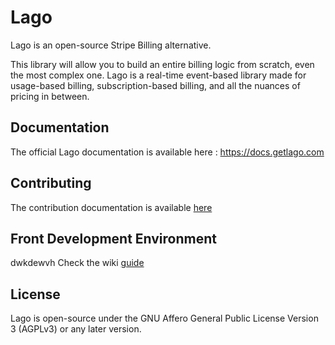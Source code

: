 # Lago

Lago is an open-source Stripe Billing alternative.

This library will allow you to build an entire billing logic from scratch, even the most complex one. Lago is a real-time event-based library made for usage-based billing, subscription-based billing, and all the nuances of pricing in between.

## Documentation

The official Lago documentation is available here : https://docs.getlago.com

## Contributing

The contribution documentation is available [here](https://github.com/getlago/lago-front/blob/main/CONTRIBUTING.md)

## Front Development Environment

dwkdewvh
Check the wiki [guide](https://github.com/getlago/lago-front/wiki)

## License

Lago is open-source under the GNU Affero General Public License Version 3 (AGPLv3) or any later version.
